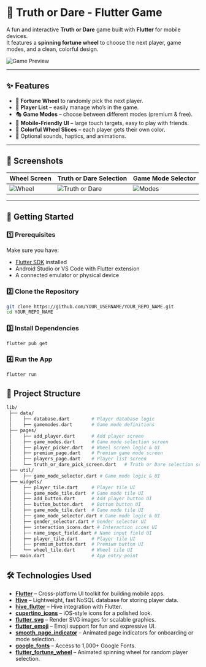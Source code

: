 # 🎯 Truth or Dare - Flutter Game

A fun and interactive **Truth or Dare** game built with **Flutter** for mobile devices.  
It features a **spinning fortune wheel** to choose the next player, game modes, and a clean, colorful design.

![Game Preview](screenshot.png) <!-- Optional: add your screenshot file -->

---

## ✨ Features

- 🎡 **Fortune Wheel** to randomly pick the next player.
- 🧍 **Player List** – easily manage who’s in the game.
- 🎭 **Game Modes** – choose between different modes (premium & free).
- 📱 **Mobile-Friendly UI** – large touch targets, easy to play with friends.
- 🌈 **Colorful Wheel Slices** – each player gets their own color.
- 🔔 Optional sounds, haptics, and animations.

---

## 📸 Screenshots

| Wheel Screen | Truth or Dare Selection | Game Mode Selector |
|--------------|------------------------|--------------------|
| ![Wheel](wheel.png) | ![Truth or Dare](truth_dare.png) | ![Modes](modes.png) |

---

## 🚀 Getting Started

### 1️⃣ Prerequisites

Make sure you have:
- [Flutter SDK](https://flutter.dev/docs/get-started/install) installed
- Android Studio or VS Code with Flutter extension
- A connected emulator or physical device

### 2️⃣ Clone the Repository

```bash
git clone https://github.com/YOUR_USERNAME/YOUR_REPO_NAME.git
cd YOUR_REPO_NAME
```

### 3️⃣ Install Dependencies

```bash
flutter pub get
```

### 4️⃣ Run the App

```bash
flutter run
```


## 📂 Project Structure

```bash
lib/
 ├── data/
 │    ├── database.dart        # Player database logic
 │    ├── gamemodes.dart       # Game mode definitions
 ├── pages/
 │    ├── add_player.dart      # Add player screen
 │    ├── game_modes.dart      # Game mode selection screen
 │    ├── player_picker.dart   # Wheel screen logic & UI
 │    ├── premium_page.dart    # Premium game mode screen
 │    ├── players_page.dart    # Player list screen
 │    └── truth_or_dare_pick_screen.dart   # Truth or Dare selection screen
 ├── util/
 │    ├── game_mode_selector.dart # Game mode logic & UI
 ├── widgets/
 │    ├── player_tile.dart     # Player tile UI
 │    ├── game_mode_tile.dart  # Game mode tile UI
 │    ├── add_button.dart      # Add player button UI
 │    ├── buttom_button.dart   # Bottom button UI
 │    ├── game_mode_tile.dart  # Game mode tile UI
 │    ├── game_mode_selector.dart # Game mode logic & UI
 │    ├── gender_selector.dart # Gender selector UI
 │    ├── interaction_icons.dart # Interaction icons UI
 │    ├── name_input_field.dart # Name input field UI
 │    ├── player_tile.dart     # Player tile UI
 │    ├── premium_button.dart  # Premium button UI
 │    └── wheel_tile.dart      # Wheel tile UI
 ├── main.dart                 # App entry point
```

## 🛠 Technologies Used

- **[Flutter](https://flutter.dev/)** – Cross-platform UI toolkit for building mobile apps.
- **[Hive](https://pub.dev/packages/hive)** – Lightweight, fast NoSQL database for storing player data.
- **[hive_flutter](https://pub.dev/packages/hive_flutter)** – Hive integration with Flutter.
- **[cupertino_icons](https://pub.dev/packages/cupertino_icons)** – iOS-style icons for a polished look.
- **[flutter_svg](https://pub.dev/packages/flutter_svg)** – Render SVG images for scalable graphics.
- **[flutter_emoji](https://pub.dev/packages/flutter_emoji)** – Emoji support for fun and expressive UI.
- **[smooth_page_indicator](https://pub.dev/packages/smooth_page_indicator)** – Animated page indicators for onboarding or mode selection.
- **[google_fonts](https://pub.dev/packages/google_fonts)** – Access to 1,000+ Google Fonts.
- **[flutter_fortune_wheel](https://pub.dev/packages/flutter_fortune_wheel)** – Animated spinning wheel for random player selection.
